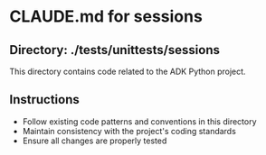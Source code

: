 # CLAUDE.md for sessions

## Directory: ./tests/unittests/sessions

This directory contains code related to the ADK Python project.

## Instructions
- Follow existing code patterns and conventions in this directory
- Maintain consistency with the project's coding standards
- Ensure all changes are properly tested
